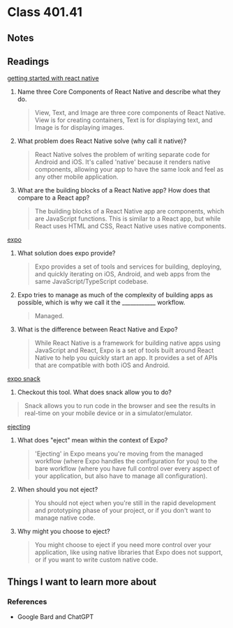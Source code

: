 # Class 401.41

## Notes

## Readings
[getting started with react native](https://facebook.github.io/react-native/docs/getting-started)

1. Name three Core Components of React Native and describe what they do.

   > View, Text, and Image are three core components of React Native. View is for creating containers, Text is for displaying text, and Image is for displaying images.

2. What problem does React Native solve (why call it native)?

   > React Native solves the problem of writing separate code for Android and iOS. It's called 'native' because it renders native components, allowing your app to have the same look and feel as any other mobile application.

3. What are the building blocks of a React Native app? How does that compare to a React app?

   > The building blocks of a React Native app are components, which are JavaScript functions. This is similar to a React app, but while React uses HTML and CSS, React Native uses native components.

[expo](https://expo.dev/)

1. What solution does expo provide?

   > Expo provides a set of tools and services for building, deploying, and quickly iterating on iOS, Android, and web apps from the same JavaScript/TypeScript codebase.

2. Expo tries to manage as much of the complexity of building apps as possible, which is why we call it the ____________ workflow.

   > Managed.

3. What is the difference between React Native and Expo?

   > While React Native is a framework for building native apps using JavaScript and React, Expo is a set of tools built around React Native to help you quickly start an app. It provides a set of APIs that are compatible with both iOS and Android.

[expo snack](https://snack.expo.io/)

1.  Checkout this tool.  What does snack allow you to do?  

   > Snack allows you to run code in the browser and see the results in real-time on your mobile device or in a simulator/emulator.

[ejecting](https://docs.expo.io/versions/latest/expokit/eject)

1. What does "eject" mean within the context of Expo?

   > 'Ejecting' in Expo means you're moving from the managed workflow (where Expo handles the configuration for you) to the bare workflow (where you have full control over every aspect of your application, but also have to manage all configuration).

2. When should you not eject?

   > You should not eject when you're still in the rapid development and prototyping phase of your project, or if you don't want to manage native code.

3. Why might you choose to eject?

   > You might choose to eject if you need more control over your application, like using native libraries that Expo does not support, or if you want to write custom native code.

  
## Things I want to learn more about

### References
- Google Bard and ChatGPT

